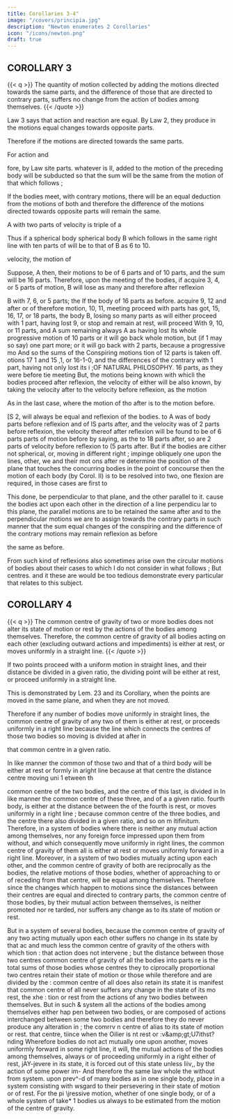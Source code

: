```yaml
---
title: Corollaries 3-4"
image: "/covers/principia.jpg"
description: "Newton enumerates 2 Corollaries"
icon: "/icons/newton.png"
draft: true
---
```



## COROLLARY 3

{{< q >}}
The quantity of motion collected by adding the motions directed towards the same parts, and the difference of those that are directed to contrary parts, suffers no change from the action of bodies among themselves.
{{< /quote >}}

Law 3 says that action and reaction are equal. By Law 2, they produce in the motions equal changes towards opposite parts. 

Therefore if the motions are directed towards the same parts.

For action and

fore,
by
Law
site parts.
whatever
is
II,
added
to the
motion of the preceding body will be subducted
so that the sum will be the same
from the motion of that which follows ;

If the bodies meet, with contrary motions, there will be an
equal deduction from the motions of both and therefore the difference of the motions directed towards opposite parts will remain the same.


A with two parts of velocity is triple of a

Thus if a spherical body spherical body B which follows in the same right line with ten parts of
will be to that of B as 6 to 10.

velocity, the motion of

Suppose,
A
then, their motions to be of 6 parts and of 10 parts, and the sum will be
16 parts.
Therefore, upon the meeting of the bodies, if
acquire 3, 4,
or 5 parts of motion, B will lose as many and therefore after reflexion

B with 7, 6, or 5 parts; the
If the body of 16 parts as before.
acquire 9,
12
and
after
or
of
therefore
motion,
10, 11,
meeting proceed with
parts
has got,
15, 16, 17, or 18 parts, the body B, losing so many parts as
will either proceed with 1 part, having lost 9, or stop and remain at rest,
will proceed With
9,
10, or 11 parts,
and
A
sum remaining always
A
as having lost its whole progressive motion of 10 parts
or it will go back whole motion, but (if 1 may so say)
one part more; or it will go back with 2 parts, because a progressive mo And so the sums of the Conspiring motions
tion of 12 parts is taken off.
otions 17
1
and
15 ,1, or 16-1-0, and the differences of the contrary
with
1
part, having not only lost
its
i
;OF NATURAL PHILOSOPHY.
16 parts, as they were before tie meeting
But, the motions being known with whicli
the bodies proceed after reflexion, the velocity of either will be also known, by taking the velocity after to the velocity before reflexion, as the motion

As in the last case, where the motion of tho after is to the motion before. 

[S
2, will always be equal
and reflexion of the bodies.
to
A
was of
body
parts before reflexion and of IS parts after, and the
velocity was of 2 parts before reflexion, the velocity thereof after reflexion
will be found to be of 6 parts
parts of motion before
by saying, as the
to 18 parts after, so are 2 parts of velocity before reflexion to (5 parts after.
But if the bodies are cither not spherical, or, moving in different right
;
impinge obliquely one upon the lines, other,
we
and their mot ons after
re
determine the position
of the plane that touches the concurring bodies in the point of concourse
then the motion of each body (by Corol. II) is to be resolved into two, one
flexion are required, in those cases
are
first to


This done, be
perpendicular to that plane, and the other parallel to it.
cause the bodies act upon each other in the direction of a line perpendicu
lar to this plane, the parallel motions are to be retained the same after
and to the perpendicular motions we are to assign
towards
the contrary parts in such manner that the sum
equal changes
of the conspiring and the difference of the contrary motions may remain
reflexion as before

the same as before.

From such kind of reflexions also sometimes arise
own
the circular motions of bodies about their
cases
to
which
I
do not consider in what follows
;
But
centres.
and
it
these are
would be too tedious
demonstrate every particular that relates to this subject.

## COROLLARY 4

{{< q >}}
The common centre of gravity of two or more bodies does not alter its state of motion or rest by the actions of the bodies among themselves. Therefore, the common centre of gravity of all bodies acting on each other (excluding outward actions and impediments) is either at rest, or moves uniformly in a straight line.
{{< /quote >}}

If two points proceed with a uniform motion in straight  lines, and their distance be divided in a given ratio, the dividing point will be either at rest, or proceed uniformly in a straight line.

This is demonstrated by Lem. 23 and its Corollary, when the points are moved in the same plane, and when they are not moved.

Therefore if any number of bodies move uniformly in straight lines, the common centre of gravity of any two of them is either at rest, or proceeds uniformly in a right line because the line which connects the centres of those two bodies so moving is divided at after in

that common centre in a given ratio.

In like manner the common of those two and that of a third
body will be either at rest or formly in aright line because at that centre the distance centre
moving uni 
1
etween th

common centre of the two bodies, and the centre of this last, is divided in In like manner the common centre of these three, and of a
a given ratio.
fourth body, is either at
the distance between the
of the fourth
is
rest, or
moves uniformly in a right
line
;
because
common
centre of the three bodies, and the centre
there also divided in a given ratio, and so on
m itifinitum.
Therefore, in a system of bodies where there is neither any mutual action
among themselves, nor any foreign force impressed upon them from without,
and which consequently move uniformly in right lines, the common centre of
gravity of them all is either at rest or moves uniformly forward in a right line.
Moreover, in a system of two bodies mutually acting upon each other,
and the common centre of
gravity
of both are reciprocally as the bodies, the relative motions of those bodies,
whether of approaching to or of receding from that centre, will be equal
among themselves. Therefore since the changes which happen to motions
since the distances between their centres
are equal and directed to contrary parts, the common centre of those bodies,
by their mutual action between themselves, is neither promoted nor re
tarded, nor suffers
any change as
to its state of
motion or
rest.


But in a system of several bodies, because the common centre of gravity of any two
acting mutually upon each other suffers no change in its state by that ac
and much less the common centre of gravity of the others with which
tion
:
that action does not intervene
;
but the distance between those two centres
common
centre of gravity of all the bodies into parts re
is
the total sums of those bodies whose centres they
to
ciprocally proportional
two centres retain their state of motion or
those
while
therefore
and
are
divided by the
:
common centre of all does also retain its state it is manifest that
common centre of all never suffers any change in the state of its mo
rest,
the
xhe
:
tion or rest
from the actions of any two bodies between themselves.
But
in such & system all the actions of the bodies among themselves either hap
pen between two bodies, or are composed of actions interchanged between
some two bodies and therefore they do never produce any alteration in
;
the comrrv n centre of alias to its state of motion or rest.
that centre,
tiince
when the
Oilier is nt rest or
:v\&amp;gt;U7ithst?nding
Wherefore
bodies do not act mutually one upon another,
moves uniformly forward
in
some right
line, it will,
the mutual actions of the bodies
among themselves, always
or of proceeding uniformly in a right
either of rest,
jAY-jevere in its state,
it is forced out of this state
unless
liiv,,
by the action of some power im-
And therefore the same law
whole
the
without
from
system.
upon
prev^-d
of many bodies as in one single body,
place in a system consisting
with wsgard to their persevering in their state of motion or of rest. For
the pi \\jressive motion, whether of one single body, or of a whole system of
take*
1
bodies
us
always to be estimated from the motion of the centre of gravity.

